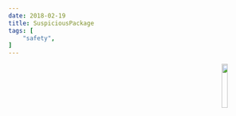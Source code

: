 ```yaml
---
date: 2018-02-19
title: SuspiciousPackage
tags: [
    "safety",
]
---
```


<img align="right" src="https://i.imgur.com/p8jenZt.png" width=15%>

